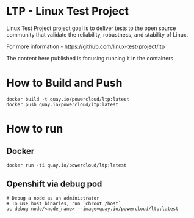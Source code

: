 # LTP - Linux Test Project

Linux Test Project project goal is to deliver tests to the open source community that validate the reliability, robustness, and stability of Linux.

For more information - https://github.com/linux-test-project/ltp

The content here published is focusing running it in the containers.

# How to Build and Push

```
docker build -t quay.io/powercloud/ltp:latest
docker push quay.io/powercloud/ltp:latest
```

# How to run

## Docker
```
docker run -ti quay.io/powercloud/ltp:latest
```

## Openshift via debug pod

```
# Debug a node as an administrator
# To use host binaries, run `chroot /host`
oc debug node/<node_name> --image=quay.io/powercloud/ltp:latest
```
